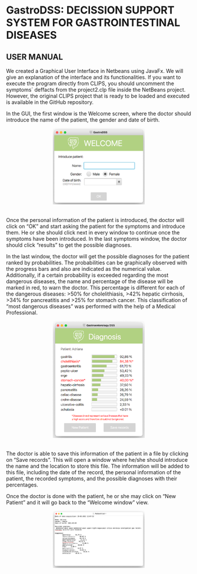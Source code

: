 # GastroDSS: DECISSION SUPPORT SYSTEM FOR GASTROINTESTINAL DISEASES
## USER MANUAL

We created a Graphical User Interface in Netbeans using JavaFx. We will give an explanation of the interface and its functionalities. If you want to execute the program directly from CLIPS, you should uncomment the symptoms´ deffacts from the project2.clp file inside the NetBeans project. However, the original CLIPS project that is ready to be loaded and executed is available in the GitHub repository.

In the GUI, the first window is the Welcome screen, where the doctor should introduce the name of the patient, the gender and date of birth.

<div align="center">
<img src="https://github.com/Alvaro-CS/gastroDSS/blob/master/images/image1.png" width= 250" /><br/><br/></div>

Once the personal information of the patient is introduced, the doctor will click on “OK” and start asking the patient for the symptoms and introduce them. He or she should click next in every window to continue once the symptoms have been introduced. In the last symptoms window, the doctor should click “results” to get the possible diagnoses.
                                                                                           
In the last window, the doctor will get the possible diagnoses for the patient ranked by probabilities. The probabilities can be graphically observed with the progress bars and also are indicated as the numerical value. Additionally, if a certain probability is exceeded regarding the most dangerous diseases, the name and percentage of the disease will be marked in red, to warn the doctor. This percentage is different for each of the dangerous diseases: >50% for cholelithiasis, >42% hepatic cirrhosis, >34% for pancreatitis and >25% for stomach cancer. This classification of “most dangerous diseases” was performed with the help of a Medical Professional.  
                                                                                           
<div align="center">
<img src="https://github.com/Alvaro-CS/gastroDSS/blob/master/images/image2.png" width= 250" /><br/><br/></div>

The doctor is able to save this information of the patient in a file by clicking on “Save records”. This will open a window where he/she should introduce the name and the location to store this file. The information will be added to this file, including the date of the record, the personal information of the patient, the recorded symptoms, and the possible diagnoses with their percentages. 

Once the doctor is done with the patient, he or she may click on “New Patient” and it will go back to the “Welcome window” view.

<div align="center">
<img src="https://github.com/Alvaro-CS/gastroDSS/blob/master/images/image3.png" width= 250" /><br/><br/></div

